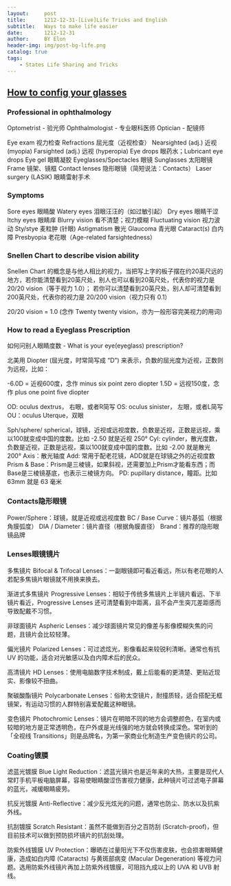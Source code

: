 ```yaml
---
layout:     post
title:      1212-12-31-[Live]Life Tricks and English
subtitle:   Ways to make life easier
date:       1212-12-31
author:     BY Elon
header-img: img/post-bg-life.png
catalog: true
tags:
    - States Life Sharing and Tricks
---
```

## [How to config your glasses](https://zhuanlan.zhihu.com/p/41607252)
### Professional in ophthalmology
Optometrist - 验光师
Ophthalmologist - 专业眼科医师
Optician - 配镜师

Eye exam 视力检查
Refractions 屈光度（近视检查）
Nearsighted (adj.) 近视 (myopia)
Farsighted (adj.) 远视  (hyperopia)
Eye drops 眼药水；Lubricant eye drops 
Eye gel 眼睛凝胶
Eyeglasses/Spectacles 眼镜
Sunglasses 太阳眼镜
Frame 镜架、镜框
Contact lenses 隐形眼镜（简短说法：Contacts）
Laser surgery (LASIK) 眼睛雷射手术

### Symptoms
Sore eyes 眼睛酸
Watery eyes 泪眼汪汪的（如过敏引起）
Dry eyes 眼睛干涩
Itchy eyes 眼睛痒
Blurry vision 看不清楚；视力模糊
Fluctuating vision 视力波动
Sty/stye 麦粒肿 (针眼)
Astigmatism 散光
Glaucoma 青光眼
Cataract(s) 白内障
Presbyopia 老花眼（Age-related farsightedness）

### Snellen Chart to describe vision ability
Snellen Chart 的概念是与他人相比的视力，当把写上字的板子摆在约20英尺远的地方，若你能清楚看到20英尺处，别人也可以看到20英尺处，代表你的视力是 20/20 vision（等于视力 1.0）； 若你可以清楚看到20英尺处，别人却可清楚看到200英尺处，代表你的视力是 20/200 vision（视力只有 0.1）

20/20 vision = 1.0 (念作 Twenty twenty vision，亦为一般形容完美视力的用词)


### How to read a Eyeglass Prescription
如何问别人眼睛度数 - What is your eye(eyeglass) prescription?

北美用 Diopter (屈光度，时常简写成 “D”) 来表示，负数的屈光度为近视，正数则为远视，比如：

-6.0D = 近视600度，念作 minus six point zero diopter
1.5D = 远视150度，念作 plus one point five diopter

OD: oculus dextrus， 右眼，或者R简写
OS: oculus sinister， 左眼，或者L简写
OU：oculus Uterque，双眼

Sph/sphere/ spherical，球镜，近视或远视度数，负数是近视，正数是远视，乘以100就变成中国的度数。比如 -2.50 就是近视 250°
Cyl: cylinder，散光度数，负数是近视，正数是远视，乘以100就变成中国的度数。比如 -2.00 就是散光 200°
Axis：散光轴度
Add: 常用于配老花镜，ADD就是在球镜之外的近视度数
Prism & Base：Prism是三棱镜，如果斜视，还需要加上Prism才能看东西；而Base是三棱镜基底，也表示三棱镜方向。
PD: pupillary distance，瞳距。比如 63mm 就是 63 毫米

### Contacts隐形眼镜
Power/Sphere：球镜，就是近视或远视度数
BC / Base Curve：镜片基弧（根据角膜弧度）
DIA / Diameter：镜片直径（根据角膜直径）
Brand：推荐的隐形眼镜品牌

### Lenses眼镜镜片
多焦镜片 Bifocal & Trifocal Lenses：一副眼镜即可看近看远，所以有老花眼的人若配多焦镜片眼镜就不用换来换去。

渐进式多焦镜片 Progressive Lenses：相较于传统多焦镜片上半镜片看远、下半镜片看近，Progressive Lenses 还可清楚看到中距离，且不会产生突兀差距感而导致配戴不习惯。

非球面镜片 Aspheric Lenses：减少球面镜片常见的像差与影像模糊失焦的问题，且镜片会比较轻薄。

偏光镜片 Polarized Lenses：可过滤炫光，影像看起来较锐利清晰。通常也有抗 UV 的功能，适合对光敏感以及白内障术后的民众。

高清镜片 HD Lenses：使用电脑数字技术制成，戴上后能看的更清楚、更贴近现实、影像较不扭曲。

聚碳酸酯镜片 Polycarbonate Lenses：俗称太空镜片，耐撞质轻，适合搭配无框镜架，有运动习惯的人群特别喜爱配戴这种眼镜。

变色镜片 Photochromic Lenses：镜片在明暗不同的地方会调整颜色，在室内或较暗的地方是正常透明色，在户外或是光线强的地方就会转换成深色。常听到的「全视线 Transitions」则是品牌名，为第一家商业化制造生产变色镜片的公司。

### Coating镀膜
滤蓝光镀膜 Blue Light Reduction：滤蓝光镜片也是近年来的大热，主要是现代人常盯手机平板电脑屏幕，容易使眼睛酸涩伤害视力健康，此种镜片可过滤电子屏幕的蓝光，减缓眼睛疲劳。

抗反光镀膜 Anti-Reflective：减少反光炫光的问题，通常也防尘、防水以及抗紫外线。

抗刮镀膜 Scratch Resistant：虽然不能做到百分之百防刮 (Scratch-proof)，但目前技术可以做到预防损坏镜片的抗刮处理。

防紫外线镀膜 UV Protection：曝晒在过量阳光下不仅伤害皮肤，也会损害眼睛健康，造成如白内障 (Cataracts) 与黄斑部病变 (Macular Degeneration) 等视力问题。选用防紫外线镜片再加上防紫外线镀膜，可阻挡九成以上的 UVA 和 UVB 射线。